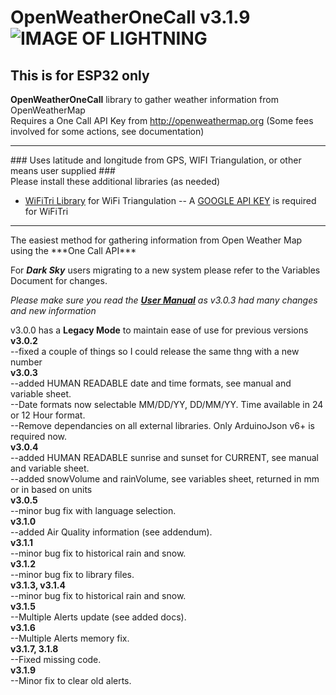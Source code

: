 # OpenWeatherOneCall v3.1.9   ![IMAGE OF LIGHTNING](https://github.com/JHershey69/OpenWeatherOneCall/blob/master/images/lightning.jpg)
## This is for ESP32 only 

**OpenWeatherOneCall** library to gather weather information from OpenWeatherMap
<br>Requires a One Call API Key from http://openweathermap.org (Some fees involved for some actions, see documentation)<br>
<hr>
### Uses latitude and longitude from GPS, WIFI Triangulation, or other means user supplied ###
<br>
Please install these additional libraries (as needed) 

- [WiFiTri Library](https://www.github.com/jhershey69/WiFiTri) for WiFi Triangulation
-- A [GOOGLE API KEY](https://developers.google.com/maps/documentation/javascript/get-api-key) is required for WiFiTri
<hr>
The easiest method for gathering information from Open Weather Map using the ***One Call API***

For ***Dark Sky*** users migrating to a new system please refer to the Variables Document for changes.

*Please make sure you read the [**User Manual**](https://github.com/JHershey69/OpenWeatherOneCall/blob/master/docs/OpenWeatherOneCall%20Manual%20v3.0.4.pdf) as v3.0.3 had many changes and new information*

v3.0.0 has a **Legacy Mode** to maintain ease of use for previous versions
<br>**v3.0.2** 
<br>--fixed a couple of things so I could release the same thng with a new number
<br>**v3.0.3** 
<br>--added HUMAN READABLE date and time formats, see manual and variable sheet.
<br>--Date formats now selectable MM/DD/YY, DD/MM/YY. Time available in 24 or 12 Hour format.
<br>--Remove dependancies on all external libraries. Only ArduinoJson v6+ is required now.
<br>**v3.0.4** 
<br>--added HUMAN READABLE sunrise and sunset for CURRENT, see manual and variable sheet.
<br>--added snowVolume and rainVolume, see variables sheet, returned in mm or in based on units
<br>**v3.0.5** 
<br>--minor bug fix with language selection.
<br>**v3.1.0** 
<br>--added Air Quality information (see addendum).
<br>**v3.1.1** 
<br>--minor bug fix to historical rain and snow.
<br>**v3.1.2** 
<br>--minor bug fix to library files.
<br>**v3.1.3, v3.1.4** 
<br>--minor bug fix to historical rain and snow.
<br>**v3.1.5** 
<br>--Multiple Alerts update (see added docs).
<br>**v3.1.6** 
<br>--Multiple Alerts memory fix.
<br>**v3.1.7, 3.1.8** 
<br>--Fixed missing code.
<br>**v3.1.9** 
<br>--Minor fix to clear old alerts.

